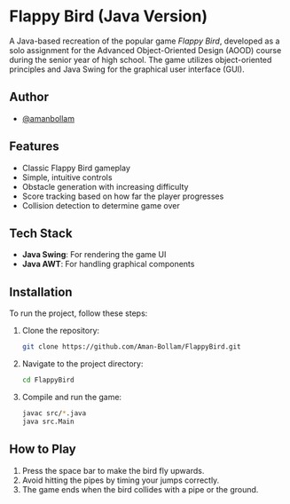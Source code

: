 # Flappy Bird (Java Version)

A Java-based recreation of the popular game *Flappy Bird*, developed as a solo assignment for the Advanced Object-Oriented Design (AOOD) course during the senior year of high school. The game utilizes object-oriented principles and Java Swing for the graphical user interface (GUI).

## Author

- [@amanbollam](https://github.com/Aman-Bollam)

## Features

- Classic Flappy Bird gameplay
- Simple, intuitive controls
- Obstacle generation with increasing difficulty
- Score tracking based on how far the player progresses
- Collision detection to determine game over

## Tech Stack

- **Java Swing**: For rendering the game UI
- **Java AWT**: For handling graphical components

## Installation

To run the project, follow these steps:

1. Clone the repository:
   ```bash
   git clone https://github.com/Aman-Bollam/FlappyBird.git
   ```
2. Navigate to the project directory:
   ```bash
   cd FlappyBird
   ```
3. Compile and run the game:
   ```bash
   javac src/*.java
   java src.Main
   ```

## How to Play

1. Press the space bar to make the bird fly upwards.
2. Avoid hitting the pipes by timing your jumps correctly.
3. The game ends when the bird collides with a pipe or the ground.
